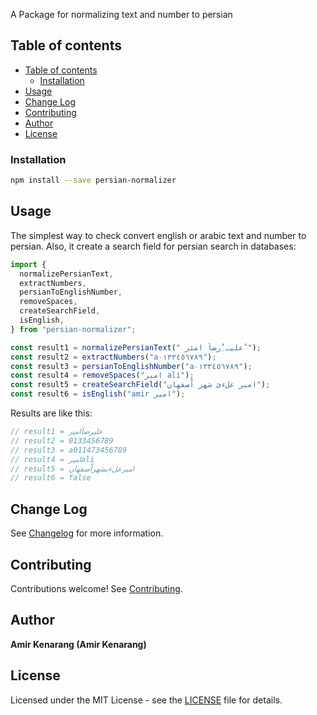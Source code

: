 
A Package for normalizing text and number to persian

## Table of contents

- [Table of contents](#table-of-contents)
  - [Installation](#installation)
- [Usage](#usage)
- [Change Log](#change-log)
- [Contributing](#contributing)
- [Author](#author)
- [License](#license)

### Installation

```bash
npm install --save persian-normalizer
```

## Usage

The simplest way to check convert english or arabic text and number to persian. Also, it create a search field for persian search in databases:

```ts
import {
  normalizePersianText,
  extractNumbers,
  persianToEnglishNumber,
  removeSpaces,
  createSearchField,
  isEnglish,
} from "persian-normalizer";

const result1 = normalizePersianText(" علیـ ٌِرضآ امئر ٌ");
const result2 = extractNumbers("a٠١۳٣٤٥٦٧٨٩");
const result3 = persianToEnglishNumber("a٠١۳٣٤٥٦٧٨٩");
const result4 = removeSpaces("امیر ali");
const result5 = createSearchField("امیر علءئ شهر اّصفهان");
const result6 = isEnglish("amir امیر");

```

Results are like this:

```ts
// result1 = علیرضآامیر
// result2 = 0133456789
// result3 = a011473456789
// result4 = امیرali
// result5 = امیرعلءیشهراّصفهان
// result6 = false
```

## Change Log

See [Changelog]([CHANGELOG.md](https://github.com/amirkenarang/persian-normalizer/blob/main/CHANGELOG.md)) for more information.

## Contributing

Contributions welcome! See [Contributing](CONTRIBUTING.md).

## Author

**Amir Kenarang (Amir Kenarang)**

## License

Licensed under the MIT License - see the [LICENSE](LICENSE) file for details.
